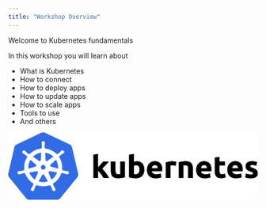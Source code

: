 ```yaml
---
title: "Workshop Overview"
---
```

Welcome to Kubernetes fundamentals

In this workshop you will learn about

- What is Kubernetes
- How to connect
- How to deploy apps
- How to update apps
- How to scale apps
- Tools to use
- And others


![k8s](k8s.png)